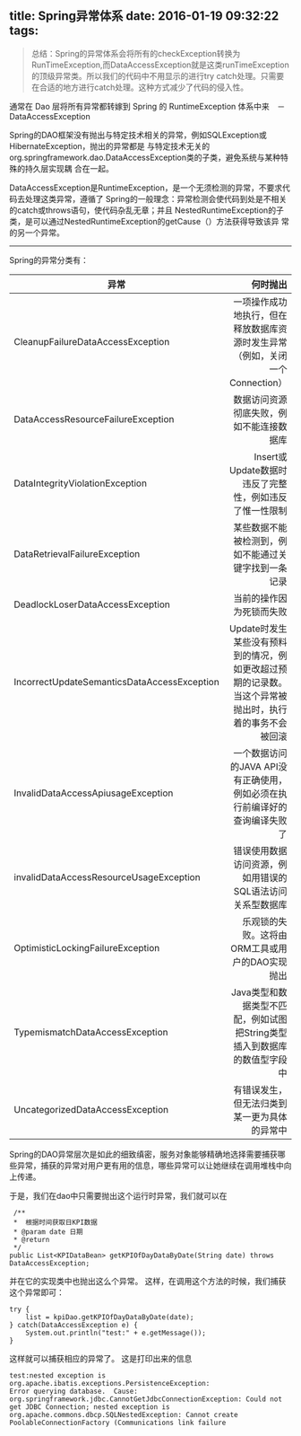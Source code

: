 title: Spring异常体系
date: 2016-01-19 09:32:22
tags:
---

> 总结：Spring的异常体系会将所有的checkException转换为RunTimeException,而DataAccessException就是这类runTimeException的顶级异常类。所以我们的代码中不用显示的进行try catch处理。只需要在合适的地方进行catch处理。这种方式减少了代码的侵入性。

通常在 Dao 层将所有异常都转嫁到 Spring 的 RuntimeException 体系中来　－DataAccessException

 Spring的DAO框架没有抛出与特定技术相关的异常，例如SQLException或HibernateException，抛出的异常都是 与特定技术无关的org.springframework.dao.DataAccessException类的子类，避免系统与某种特殊的持久层实现耦 合在一起。
 
 DataAccessException是RuntimeException，是一个无须检测的异常，不要求代码去处理这类异常，遵循了 Spring的一般理念：异常检测会使代码到处是不相关的catch或throws语句，使代码杂乱无章；并且 NestedRuntimeException的子类，是可以通过NestedRuntimeException的getCause（）方法获得导致该异 常的另一个异常。
 
 ---

 Spring的异常分类有：

| 异常        |何时抛出   |
| --------   | -----:  |
| CleanupFailureDataAccessException     | 一项操作成功地执行，但在释放数据库资源时发生异常（例如，关闭一个Connection） | 
| DataAccessResourceFailureException        |   数据访问资源彻底失败，例如不能连接数据库   | 
| DataIntegrityViolationException        |    Insert或Update数据时违反了完整性，例如违反了惟一性限制    | 
| DataRetrievalFailureException        |    某些数据不能被检测到，例如不能通过关键字找到一条记录    | 
| DeadlockLoserDataAccessException        |    当前的操作因为死锁而失败    | 
| IncorrectUpdateSemanticsDataAccessException        |    Update时发生某些没有预料到的情况，例如更改超过预期的记录数。当这个异常被抛出时，执行着的事务不会被回滚    | 
| InvalidDataAccessApiusageException        |    一个数据访问的JAVA API没有正确使用，例如必须在执行前编译好的查询编译失败了    | 
| invalidDataAccessResourceUsageException        |    错误使用数据访问资源，例如用错误的SQL语法访问关系型数据库    | 
| OptimisticLockingFailureException        |   乐观锁的失败。这将由ORM工具或用户的DAO实现抛出    | 
| TypemismatchDataAccessException        |    Java类型和数据类型不匹配，例如试图把String类型插入到数据库的数值型字段中    |
| UncategorizedDataAccessException        |    有错误发生，但无法归类到某一更为具体的异常中    | 


Spring的DAO异常层次是如此的细致缜密，服务对象能够精确地选择需要捕获哪些异常，捕获的异常对用户更有用的信息，哪些异常可以让她继续在调用堆栈中向上传递。

于是，我们在dao中只需要抛出这个运行时异常，我们就可以在
```
 /**
 *  根据时间获取日KPI数据
 * @param date 日期
 * @return 
 */
public List<KPIDataBean> getKPIOfDayDataByDate(String date) throws DataAccessException;
```
并在它的实现类中也抛出这么个异常。
这样，在调用这个方法的时候，我们捕获这个异常即可：
```
try {
    list = kpiDao.getKPIOfDayDataByDate(date);
} catch(DataAccessException e) {
    System.out.println("test:" + e.getMessage());
}
```
这样就可以捕获相应的异常了。
这是打印出来的信息
```
test:nested exception is org.apache.ibatis.exceptions.PersistenceException: 
Error querying database.  Cause: org.springframework.jdbc.CannotGetJdbcConnectionException: Could not get JDBC Connection; nested exception is org.apache.commons.dbcp.SQLNestedException: Cannot create PoolableConnectionFactory (Communications link failure
```


